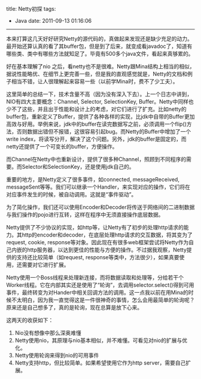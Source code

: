 title: Netty初探
tags:
  - Java
date: 2011-09-13 01:16:06
---

本来打算这几天好好研究Netty的源代码的，真做起来发现还是缺少充足的动力。最开始还算认真的看了其buffer包，但是到了后来，就变成看javadoc了，知道有哪些类、类中有哪些方法就知足了。毕竟有500多个java文件，看起来真够累的。

好在基本理解了nio 之后，看netty也不是很难。Netty跟Mina结构上相当的相似，据说性能略优、在细节上更完善一些，但是我的直观感觉就是，Netty的文档和例子相当不错，让人很理解起来容易一些（以前学Mina时，费不了少工夫）。

这里简单的总结一下，技术含量不高（因为没有深入下去）。上一个日志中讲到，NIO有四大主要概念：Channel, Selector, SelectionKey, Buffer。Netty中同样也少不了这些，并且出于性能和设计上的考虑，对它们进行了扩充。比如netty的buffer包，重新定义了Buffer，提供了各种各样的实现，比jdk中自带的Buffer更加高效与好用。举例来说，jdk中的buffer在读完数据写之前，必须调用一个flip()方法，否则数据出错但不报错，这很容易引起bug。而Netty的Buffer中增加了一个write index，将读写分开，解决了这个问题。另外，jdk的buffer是固定的，而netty还提供了一个可变长的buffer，方便操作。

而Channel在Netty中也重新设计，提供了很多种Channel，照顾到不同程序的需要。而Selector和SelectionKey，还是使用jdk自己的。

重要的地方，是Netty定义了很多事件，如connected, messageReceived, messageSent等等。我们可以继承一个Handler，来实现对应的操作，它们将在对应事件发生的时候，被自动调用。这就是“事件驱动”。

为了简化操作，我们还可以使用Encoder和Decoder将传送于网络间的二进制数据与我们操作的pojo进行互转，这样在程序中无须直接操作底层数据。

Netty提供了不少协议的实现，如http等，让Netty有了初步的处理http请求的能力。其http的encoder和decoder，在底层处理http请求的交互数据，将其变为了request, cookie, response等对象。因此现在有很多web框架尝试将Netty作为自己内嵌的http服务器，以达到更佳的性能与方便的操作。不过据我观察，Netty提供的支持还比较简单（如request, response等类中，方法很少），如果真要使用，还需要对它进行扩展。

Netty使用一个Boss线程来处理新连接，而将数据读取和处理等，分给若干个Worker线程。它在内部其实还是使用了“轮询”，去调用selector.select()得到可用事件，最终转变为对Hander中相关回调方法的调用。这一点我以前在用Mina的时候不太明白，因为我一直觉得这是一件很神奇的事情，怎么会用最简单的轮询呢？原来还是自己想多了，真的是轮询，现在总算是放下心来。

这两天的收获如下：

1.  Nio没有想像中那么深奥难懂
2.  Netty使用nio，其原理与nio基本相似，并不难懂。可看见对nio的扩展与优化。
3.  Netty使用轮询来得到nio的可用事件
4.  Netty支持http，但比较简单。如果希望使用它作为http server，需要自己扩展。